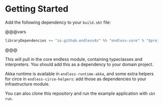 # Getting Started

Add the following dependency to your `build.sbt` file:

@@@vars
```scala
libraryDependencies += "io.github.endless4s" %% "endless-core" % "$project.version$"
```
@@@

This will pull in the core endless module, containing typeclasses and interpreters. You should add this as a dependency to your domain project.

Akka runtime is available in `endless-runtime-akka`, and some extra helpers for circe in `endless-circe-helpers`: add those as dependencies to your infrastructure module.

You can also clone this repository and run the example application with `sbt run`. 